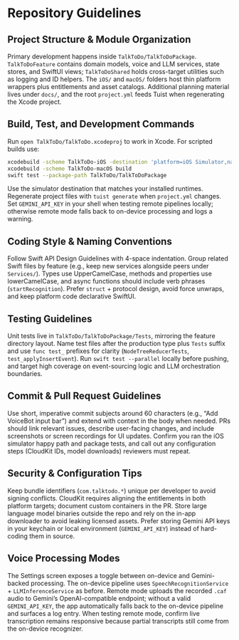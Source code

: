 # Repository Guidelines

## Project Structure & Module Organization
Primary development happens inside `TalkToDo/TalkToDoPackage`. `TalkToDoFeature` contains domain models, voice and LLM services, state stores, and SwiftUI views; `TalkToDoShared` holds cross-target utilities such as logging and ID helpers. The `iOS/` and `macOS/` folders host thin platform wrappers plus entitlements and asset catalogs. Additional planning material lives under `docs/`, and the root `project.yml` feeds Tuist when regenerating the Xcode project.

## Build, Test, and Development Commands
Run `open TalkToDo/TalkToDo.xcodeproj` to work in Xcode. For scripted builds use:
```bash
xcodebuild -scheme TalkToDo-iOS -destination 'platform=iOS Simulator,name=iPhone 16' build
xcodebuild -scheme TalkToDo-macOS build
swift test --package-path TalkToDo/TalkToDoPackage
```
Use the simulator destination that matches your installed runtimes. Regenerate project files with `tuist generate` when `project.yml` changes.
Set `GEMINI_API_KEY` in your shell when testing remote pipelines locally; otherwise remote mode falls back to on-device processing and logs a warning.

## Coding Style & Naming Conventions
Follow Swift API Design Guidelines with 4-space indentation. Group related Swift files by feature (e.g., keep new services alongside peers under `Services/`). Types use UpperCamelCase, methods and properties use lowerCamelCase, and async functions should include verb phrases (`startRecognition`). Prefer `struct` + protocol design, avoid force unwraps, and keep platform code declarative SwiftUI.

## Testing Guidelines
Unit tests live in `TalkToDo/TalkToDoPackage/Tests`, mirroring the feature directory layout. Name test files after the production type plus `Tests` suffix and use `func test_` prefixes for clarity (`NodeTreeReducerTests`, `test_applyInsertEvent`). Run `swift test --parallel` locally before pushing, and target high coverage on event-sourcing logic and LLM orchestration boundaries.

## Commit & Pull Request Guidelines
Use short, imperative commit subjects around 60 characters (e.g., “Add VoiceBot input bar”) and extend with context in the body when needed. PRs should link relevant issues, describe user-facing changes, and include screenshots or screen recordings for UI updates. Confirm you ran the iOS simulator happy path and package tests, and call out any configuration steps (CloudKit IDs, model downloads) reviewers must repeat.

## Security & Configuration Tips
Keep bundle identifiers (`com.talktodo.*`) unique per developer to avoid signing conflicts. CloudKit requires aligning the entitlements in both platform targets; document custom containers in the PR. Store large language model binaries outside the repo and rely on the in-app downloader to avoid leaking licensed assets. Prefer storing Gemini API keys in your keychain or local environment (`GEMINI_API_KEY`) instead of hard-coding them in source.

## Voice Processing Modes
The Settings screen exposes a toggle between on-device and Gemini-backed processing. The on-device pipeline uses `SpeechRecognitionService` + `LLMInferenceService` as before. Remote mode uploads the recorded `.caf` audio to Gemini’s OpenAI-compatible endpoint; without a valid `GEMINI_API_KEY`, the app automatically falls back to the on-device pipeline and surfaces a log entry. When testing remote mode, confirm live transcription remains responsive because partial transcripts still come from the on-device recognizer.
